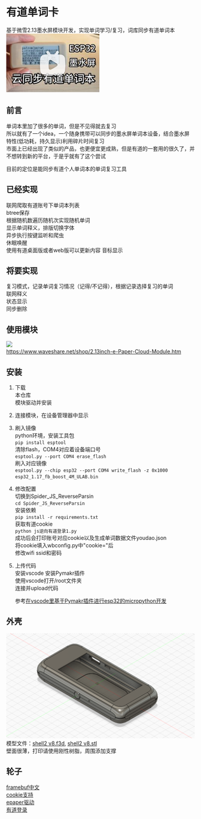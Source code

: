# 有道单词卡
基于微雪2.13墨水屏模块开发，实现单词学习/复习，词库同步有道单词本  
[![cover.png](https://github.com/tljk/youdao_wordbook/blob/master/cover.png)](https://www.bilibili.com/video/BV1yv4y1M7Wo)  

## 前言
单词本里加了很多的单词，但是不见得就去复习  
所以就有了一个idea，一个随身携带可以同步的墨水屏单词本设备，结合墨水屏特性(低功耗，持久显示)利用碎片时间复习  
市面上已经出现了类似的产品，也更便宜更成熟，但是有道的一套用的很久了，并不想转到新的平台，于是乎就有了这个尝试  
  
目前的定位是能同步有道个人单词本的单词复习工具  
## 已经实现
联网爬取有道账号下单词本列表  
btree保存  
根据随机数遍历随机次实现随机单词  
显示单词释义，排版切换字体  
异步执行按键监听和爬虫  
休眠唤醒  
使用有道桌面版或者web版可以更新内容
音标显示

## 将要实现
复习模式，记录单词复习情况（记得/不记得），根据记录选择复习的单词    
联网释义    
状态显示  
同步删除  

## 使用模块
![](http://www.waveshare.net/photo/LCD/2.13inch-e-Paper-Cloud-Module/2.13inch-e-Paper-Cloud-Module-1.jpg)  
https://www.waveshare.net/shop/2.13inch-e-Paper-Cloud-Module.htm

## 安装
1. 下载  
   本仓库  
   模块驱动并安装
2. 连接模块，在设备管理器中显示  
3. 刷入镜像  
   python环境，安装工具包  
   `pip install esptool`  
   清除flash，COM4对应着设备端口号  
   `esptool.py --port COM4 erase_flash`  
   刷入对应镜像  
   `esptool.py --chip esp32 --port COM4 write_flash -z 0x1000 esp32_1.17_fb_boost_4M_ULAB.bin`
4. 修改配置  
   切换到Spider_JS_ReverseParsin  
   `cd Spider_JS_ReverseParsin`  
   安装依赖  
   `pip install -r requirements.txt`  
   获取有道cookie  
   `python js逆向有道登录1.py`  
   成功后会打印账号对应cookie以及生成单词数据文件youdao.json  
   将cookie填入wbconfig.py中"cookie="后  
   修改wifi ssid和密码  
5. 上传代码  
   安装vscode 安装Pymakr插件  
   使用vscode打开/root文件夹  
   连接并upload代码  
     
   参考[在vscode里基于Pymakr插件进行esp32的micropython开发](https://www.bilibili.com/read/cv7262936)  

## 外壳
![cover.png](https://github.com/tljk/youdao_wordbook/blob/master/shell.png)  
模型文件：[shell2 v8.f3d](https://github.com/tljk/youdao_wordbook/blob/master/shell2_v8.f3d), [shell2 v8.stl](https://github.com/tljk/youdao_wordbook/blob/master/shell2_v8.stl)  
壁面很薄，打印请使用刚性树脂，周围添加支撑

## 轮子
[framebuf中文](https://github.com/wangshujun-tj/mpy-Framebuf-boost-code)  
[cookie支持](https://github.com/mardigras2020/urequests)  
[epaper驱动](https://github.com/tljk/2.13inch-e-Paper-Cloud-Module-micropython-driver)  
[有道登录](https://github.com/WYL-BruceLong/Spider_JS_ReverseParsin)  